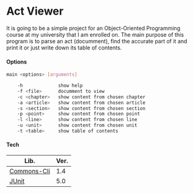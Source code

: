 # Act Viewer

It is going to be a simple project for an Object-Oriented Programming course at my university that I am enrolled on. The main purpose of this program is to parse an act (documment), find the accurate part of it and print it or just write down its table of contents.

#### Options

```sh
main <options> [arguments]

    -h             show help
    -f <file>      documment to view
    -c <chapter>   show content from chosen chapter
    -a <article>   show content from chosen article
    -s <section>   show content from chosen section
    -p <point>     show content from chosen point
    -l <line>      show content from chosen line
    -u <unit>      show content from chosen unit
    -t <table>     show table of contents

```


#### Tech

| Lib. | Ver. |
| ---- | ---- |
| [Commons-Cli] | 1.4 |
| [JUnit] | 5.0 |


[Commons-Cli]: http://commons.apache.org/proper/commons-cli/
[JUnit]: http://junit.org/junit5/
